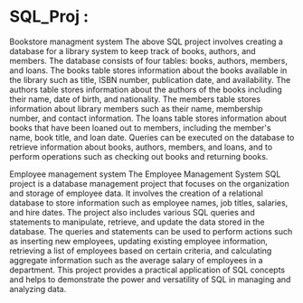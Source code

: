 # SQL_Proj : 
Bookstore managment system
The above SQL project involves creating a database for a library system to keep track of books, authors, and members. The database consists of four tables: books, authors, members, and loans. The books table stores information about the books available in the library such as title, ISBN number, publication date, and availability. The authors table stores information about the authors of the books including their name, date of birth, and nationality. The members table stores information about library members such as their name, membership number, and contact information. The loans table stores information about books that have been loaned out to members, including the member's name, book title, and loan date. Queries can be executed on the database to retrieve information about books, authors, members, and loans, and to perform operations such as checking out books and returning books.

Employee management system 
The Employee Management System SQL project is a database management project that focuses on the organization and storage of employee data. It involves the creation of a relational database to store information such as employee names, job titles, salaries, and hire dates. The project also includes various SQL queries and statements to manipulate, retrieve, and update the data stored in the database. The queries and statements can be used to perform actions such as inserting new employees, updating existing employee information, retrieving a list of employees based on certain criteria, and calculating aggregate information such as the average salary of employees in a department. This project provides a practical application of SQL concepts and helps to demonstrate the power and versatility of SQL in managing and analyzing data.
